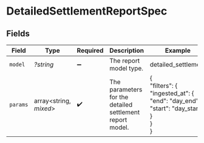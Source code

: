 # DetailedSettlementReportSpec


## Fields

| Field                                                                        | Type                                                                         | Required                                                                     | Description                                                                  | Example                                                                      |
| ---------------------------------------------------------------------------- | ---------------------------------------------------------------------------- | ---------------------------------------------------------------------------- | ---------------------------------------------------------------------------- | ---------------------------------------------------------------------------- |
| `model`                                                                      | *?string*                                                                    | :heavy_minus_sign:                                                           | The report model type.                                                       | detailed_settlement                                                          |
| `params`                                                                     | array<string, *mixed*>                                                       | :heavy_check_mark:                                                           | The parameters for the detailed settlement report model.                     | {<br/>"filters": {<br/>"ingested_at": {<br/>"end": "day_end",<br/>"start": "day_start"<br/>}<br/>}<br/>} |